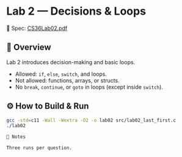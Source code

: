# Lab 2 — Decisions & Loops

📄 Spec: [CS36Lab02.pdf](../../docs/CS36Lab02.pdf)

## 🎯 Overview

Lab 2 introduces decision-making and basic loops.  
- Allowed: `if`, `else`, `switch`, and loops.  
- Not allowed: functions, arrays, or structs.  
- No `break`, `continue`, or `goto` in loops (except inside `switch`).   

## ⚙️ How to Build & Run
```bash
gcc -std=c11 -Wall -Wextra -O2 -o lab02 src/lab02_last_first.c
./lab02

🧪 Notes

Three runs per question.
